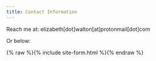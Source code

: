 ```yaml
---
title: Contact Information 
---
```


Reach me at: elizabeth[dot]walton[at]protonmail[dot]com

Or below: 

{% raw %}{% include site-form.html %}{% endraw %}


